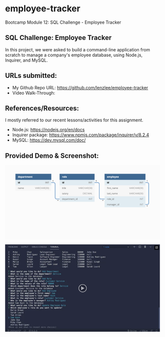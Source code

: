 # employee-tracker
Bootcamp Module 12: SQL Challenge - Employee Tracker

## SQL Challenge: Employee Tracker
In this project, we were asked to build a command-line application from scratch to manage a company's employee database, using Node.js, Inquirer, and MySQL.

## URLs submitted:
* My Github Repo URL: https://github.com/lenzlee/employee-tracker
* Video Walk-Through: 

## References/Resources:
I mostly referred to our recent lessons/activities for this assignment. 

 * Node.js: https://nodejs.org/en/docs
 * Inquirer package: https://www.npmjs.com/package/inquirer/v/8.2.4
 * MySQL: https://dev.mysql.com/doc/ 

## Provided Demo & Screenshot:
![alt text](./assets/12-sql-homework-demo-01.png)

![alt text](./assets/12-sql-homework-video-thumbnail.png)
